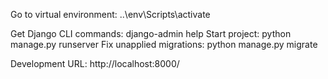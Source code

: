 Go to virtual environment: ..\env\Scripts\activate

Get Django CLI commands: django-admin help
Start project: python manage.py runserver
Fix unapplied migrations: python manage.py migrate

Development URL: http://localhost:8000/
